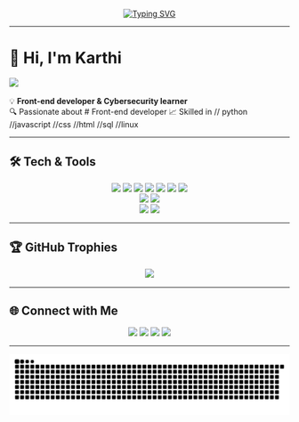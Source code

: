 <!-- Typing SVG -->
<p align="center">
  <a href="https://git.io/typing-svg">
    <img src="https://readme-typing-svg.demolab.com?font=Fira+Code&pause=1200&color=00FF7F&center=true&vCenter=true&width=700&height=45&lines=💻+Frontend+Developer;🎯+Junior+Black+Hat+Learner;🚀+Hustler+on+the+journey+to+Grow;🌱+Always+Learning+New+Tech" alt="Typing SVG" />
  </a>
</p>

---

# 👋 Hi, I'm **Karthi**
<img src="https://media.giphy.com/media/hvRJCLFzcasrR4ia7z/giphy.gif" width="28px"/>

💡 **Front-end developer & Cybersecurity learner**  
🔍 Passionate about # Front-end developer
📈 Skilled in // python //javascript //css //html //sql //linux 

---

## 🛠️ Tech & Tools
<p align="center">
<img src="https://img.shields.io/badge/PowerPoint-87CEEB?style=for-the-badge&logo=microsoft-powerpoint&logoColor=000000"/>
  <img src="https://img.shields.io/badge/SQL-336791?style=for-the-badge&logo=postgresql&logoColor=white"/>
  <img src="https://img.shields.io/badge/Python-3776AB?style=for-the-badge&logo=python&logoColor=white"/>
 <img src="https://img.shields.io/badge/CSS-FFD700?style=for-the-badge&logo=css3&logoColor=black"/>
  <img src="https://img.shields.io/badge/Excel-217346?style=for-the-badge&logo=microsoft-excel&logoColor=white"/>
  <img src="https://img.shields.io/badge/Numpy-013243?style=for-the-badge&logo=numpy&logoColor=white"/>
<img src="https://img.shields.io/badge/Bootstrap-000000?style=for-the-badge&logo=bootstrap&logoColor=white"/>


  <br/>
  <img src="https://img.shields.io/badge/Linux-FCC624?style=for-the-badge&logo=linux&logoColor=000000"/>
  <img src="https://img.shields.io/badge/Kali_Linux-557C94?style=for-the-badge&logo=kali-linux&logoColor=white"/>
  <br/>
  <img src="https://img.shields.io/badge/Git-F05032?style=for-the-badge&logo=git&logoColor=white"/>
  <img src="https://img.shields.io/badge/PyCharm-000000?style=for-the-badge&logo=pycharm&logoColor=green"/>
</p>

---

## 🏆 GitHub Trophies
<p align="center">
  <img src="https://github-profile-trophy.vercel.app/?username=whitehatboy005&theme=radical&no-frame=true&no-bg=true&margin-w=8"/>
</p>

---

## 🌐 Connect with Me
<p align="center">
  <a href="mailto:karthi005@proton.me"><img src="https://img.shields.io/badge/ProtonMail-8B89CC?style=for-the-badge&logo=protonmail&logoColor=white"/></a>
  <a href="mailto:karthi05@gmail.com"><img src="https://img.shields.io/badge/Gmail-D14836?style=for-the-badge&logo=gmail&logoColor=white"/></a>
  <a href="https://www.linkedin.com/in/karthi005"><img src="https://img.shields.io/badge/LinkedIn-0077B5?style=for-the-badge&logo=linkedin&logoColor=white"/></a>
  <a href="https://www.instagram.com/black_hat_boy_005?igsh=eGRqcjhydnEwa3Jl"><img src="https://img.shields.io/badge/Instagram-E4405F?style=for-the-badge&logo=instagram&logoColor=white"/></a>
</p>

---

<!-- Snake Contribution Graph -->
<p align="center">
  <img src="https://github.com/whitehatboy005/whitehatboy005/blob/output/github-snake-dark.svg"/>
</p>
